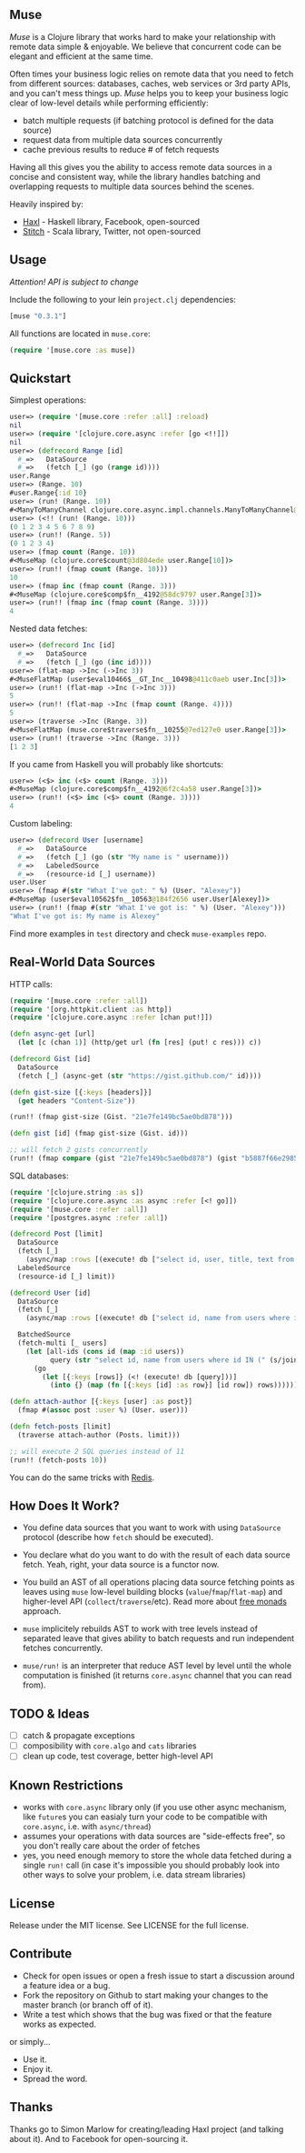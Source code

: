 ## Muse

*Muse* is a Clojure library that works hard to make your relationship with remote data simple & enjoyable. We believe that concurrent code can be elegant and efficient at the same time.

Often times your business logic relies on remote data that you need to fetch from different sources: databases, caches, web services or 3rd party APIs, and you can't mess things up. *Muse* helps you to keep your business logic clear of low-level details while performing efficiently:

* batch multiple requests (if batching protocol is defined for the data source)
* request data from multiple data sources concurrently
* cache previous results to reduce # of fetch requests

Having all this gives you the ability to access remote data sources in a concise and consistent way, while the library handles batching and overlapping requests to multiple data sources behind the scenes.

Heavily inspired by:

* [Haxl](https://github.com/facebook/Haxl) - Haskell library, Facebook, open-sourced
* [Stitch](https://www.youtube.com/watch?v=VVpmMfT8aYw) - Scala library, Twitter, not open-sourced

## Usage

*Attention! API is subject to change*

Include the following to your lein `project.clj` dependencies:

```clojure
[muse "0.3.1"]
```

All functions are located in `muse.core`:

```clojure
(require '[muse.core :as muse])
```

## Quickstart

Simplest operations:

```clojure
user=> (require '[muse.core :refer :all] :reload)
nil
user=> (require '[clojure.core.async :refer [go <!!]])
nil
user=> (defrecord Range [id]
  #_=>   DataSource
  #_=>   (fetch [_] (go (range id))))
user.Range
user=> (Range. 10)
#user.Range{:id 10}
user=> (run! (Range. 10))
#<ManyToManyChannel clojure.core.async.impl.channels.ManyToManyChannel@63a01449>
user=> (<!! (run! (Range. 10)))
(0 1 2 3 4 5 6 7 8 9)
user=> (run!! (Range. 5))
(0 1 2 3 4)
user=> (fmap count (Range. 10))
#<MuseMap (clojure.core$count@3d804ede user.Range[10])>
user=> (run!! (fmap count (Range. 10)))
10
user=> (fmap inc (fmap count (Range. 3)))
#<MuseMap (clojure.core$comp$fn__4192@58dc9797 user.Range[3])>
user=> (run!! (fmap inc (fmap count (Range. 3))))
4
```

Nested data fetches:

```clojure
user=> (defrecord Inc [id]
  #_=>   DataSource
  #_=>   (fetch [_] (go (inc id))))
user=> (flat-map ->Inc (->Inc 3))
#<MuseFlatMap (user$eval10466$__GT_Inc__10498@411c0aeb user.Inc[3])>
user=> (run!! (flat-map ->Inc (->Inc 3)))
5
user=> (run!! (flat-map ->Inc (fmap count (Range. 4))))
5
user=> (traverse ->Inc (Range. 3))
#<MuseFlatMap (muse.core$traverse$fn__10255@7ed127e0 user.Range[3])>
user=> (run!! (traverse ->Inc (Range. 3)))
[1 2 3]
```

If you came from Haskell you will probably like shortcuts:

```clojure
user=> (<$> inc (<$> count (Range. 3)))
#<MuseMap (clojure.core$comp$fn__4192@6f2c4a58 user.Range[3])>
user=> (run!! (<$> inc (<$> count (Range. 3))))
4
```

Custom labeling:

```clojure
user=> (defrecord User [username]
  #_=>   DataSource
  #_=>   (fetch [_] (go (str "My name is " username)))
  #_=>   LabeledSource
  #_=>   (resource-id [_] username))
user.User
user=> (fmap #(str "What I've got: " %) (User. "Alexey"))
#<MuseMap (user$eval10562$fn__10563@184f2656 user.User[Alexey])>
user=> (run!! (fmap #(str "What I've got is: " %) (User. "Alexey")))
"What I've got is: My name is Alexey"
```

Find more examples in `test` directory and check `muse-examples` repo.

## Real-World Data Sources

HTTP calls:

```clojure
(require '[muse.core :refer :all])
(require '[org.httpkit.client :as http])
(require '[clojure.core.async :refer [chan put!]])

(defn async-get [url]
  (let [c (chan 1)] (http/get url (fn [res] (put! c res))) c))

(defrecord Gist [id]
  DataSource
  (fetch [_] (async-get (str "https://gist.github.com/" id))))

(defn gist-size [{:keys [headers]}]
  (get headers "Content-Size"))

(run!! (fmap gist-size (Gist. "21e7fe149bc5ae0bd878")))

(defn gist [id] (fmap gist-size (Gist. id)))

;; will fetch 2 gists concurrently
(run!! (fmap compare (gist "21e7fe149bc5ae0bd878") (gist "b5887f66e2985a21a466")))
```

SQL databases:

```clojure
(require '[clojure.string :as s])
(require '[clojure.core.async :as async :refer [<! go]])
(require '[muse.core :refer :all])
(require '[postgres.async :refer :all])

(defrecord Post [limit]
  DataSource
  (fetch [_]
    (async/map :rows [(execute! db ["select id, user, title, text from posts limit $1" limit])]))
  LabeledSource
  (resource-id [_] limit))

(defrecord User [id]
  DataSource
  (fetch [_]
    (async/map :rows [(execute! db ["select id, name from users where id = $1" id])]))

  BatchedSource
  (fetch-multi [_ users]
    (let [all-ids (cons id (map :id users))
          query (str "select id, name from users where id IN (" (s/join "," all-ids) ")")]
      (go
        (let [{:keys [rows]} (<! (execute! db [query]))]
          (into {} (map (fn [{:keys [id] :as row}] [id row]) rows)))))))

(defn attach-author [{:keys [user] :as post}]
  (fmap #(assoc post :user %) (User. user)))

(defn fetch-posts [limit]
  (traverse attach-author (Posts. limit)))

;; will execute 2 SQL queries instead of 11
(run!! (fetch-posts 10))
```

You can do the same tricks with [Redis](https://github.com/benashford/redis-async).

## How Does It Work?

* You define data sources that you want to work with using `DataSource` protocol (describe how `fetch` should be executed).

* You declare what do you want to do with the result of each data source fetch. Yeah, right, your data source is a functor now.

* You build an AST of all operations placing data source fetching points as leaves using `muse` low-level building blocks (`value`/`fmap`/`flat-map`) and higher-level API (`collect`/`traverse`/etc). Read more about [free monads](http://goo.gl/1ubHUa) approach.

* `muse` implicitely rebuilds AST to work with tree levels instead of separated leave that gives ability to batch requests and run independent fetches concurrently.

* `muse/run!` is an interpreter that reduce AST level by level until the whole computation is finished (it returns `core.async` channel that you can read from).

## TODO & Ideas

- [ ] catch & propagate exceptions
- [ ] composibility with `core.algo` and `cats` libraries
- [ ] clean up code, test coverage, better high-level API

## Known Restrictions

* works with `core.async` library only (if you use other async mechanism, like `future`s you can easialy turn your code to be compatible with `core.async`, i.e. with `async/thread`)
* assumes your operations with data sources are "side-effects free", so you don't really care about the order of fetches
* yes, you need enough memory to store the whole data fetched during a single `run!` call (in case it's impossible you should probably look into other ways to solve your problem, i.e. data stream libraries)

## License

Release under the MIT license. See LICENSE for the full license.

## Contribute

* Check for open issues or open a fresh issue to start a discussion around a feature idea or a bug.
* Fork the repository on Github to start making your changes to the master branch (or branch off of it).
* Write a test which shows that the bug was fixed or that the feature works as expected.

or simply...

* Use it.
* Enjoy it.
* Spread the word.

## Thanks

Thanks go to Simon Marlow for creating/leading Haxl project (and talking about it). And to Facebook for open-sourcing it.
